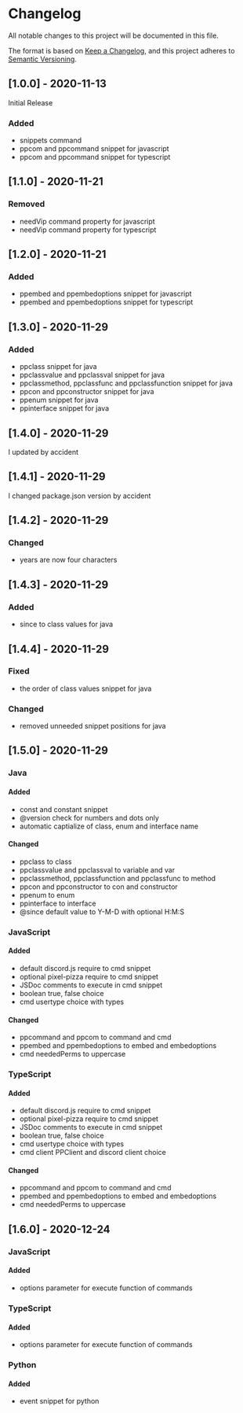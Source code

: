 # Changelog
All notable changes to this project will be documented in this file.

The format is based on [Keep a Changelog](https://keepachangelog.com/en/1.0.0/),
and this project adheres to [Semantic Versioning](https://semver.org/spec/v2.0.0.html).

## [1.0.0] - 2020-11-13
Initial Release

### Added
- snippets command
- ppcom and ppcommand snippet for javascript
- ppcom and ppcommand snippet for typescript

## [1.1.0] - 2020-11-21
### Removed
- needVip command property for javascript
- needVip command property for typescript

## [1.2.0] - 2020-11-21
### Added
- ppembed and ppembedoptions snippet for javascript
- ppembed and ppembedoptions snippet for typescript

## [1.3.0] - 2020-11-29
### Added
- ppclass snippet for java
- ppclassvalue and ppclassval snippet for java
- ppclassmethod, ppclassfunc and ppclassfunction snippet for java
- ppcon and ppconstructor snippet for java
- ppenum snippet for java
- ppinterface snippet for java

## [1.4.0] - 2020-11-29
I updated by accident

## [1.4.1] - 2020-11-29
I changed package.json version by accident

## [1.4.2] - 2020-11-29
### Changed
- years are now four characters

## [1.4.3] - 2020-11-29
### Added
- since to class values for java

## [1.4.4] - 2020-11-29
### Fixed
- the order of class values snippet for java

### Changed
- removed unneeded snippet positions for java

## [1.5.0] - 2020-11-29
### Java
#### Added
- const and constant snippet
- @version check for numbers and dots only
- automatic captialize of class, enum and interface name

#### Changed
- ppclass to class
- ppclassvalue and ppclassval to variable and var
- ppclassmethod, ppclassfunction and ppclassfunc to method
- ppcon and ppconstructor to con and constructor
- ppenum to enum
- ppinterface to interface
- @since default value to Y-M-D with optional H:M:S

### JavaScript
#### Added
- default discord.js require to cmd snippet
- optional pixel-pizza require to cmd snippet
- JSDoc comments to execute in cmd snippet
- boolean true, false choice
- cmd usertype choice with types

#### Changed
- ppcommand and ppcom to command and cmd
- ppembed and ppembedoptions to embed and embedoptions
- cmd neededPerms to uppercase

### TypeScript
#### Added
- default discord.js require to cmd snippet
- optional pixel-pizza require to cmd snippet
- JSDoc comments to execute in cmd snippet
- boolean true, false choice
- cmd usertype choice with types
- cmd client PPClient and discord client choice

#### Changed
- ppcommand and ppcom to command and cmd
- ppembed and ppembedoptions to embed and embedoptions
- cmd neededPerms to uppercase

## [1.6.0] - 2020-12-24
### JavaScript
#### Added
- options parameter for execute function of commands

### TypeScript
#### Added
- options parameter for execute function of commands

### Python
#### Added
- event snippet for python